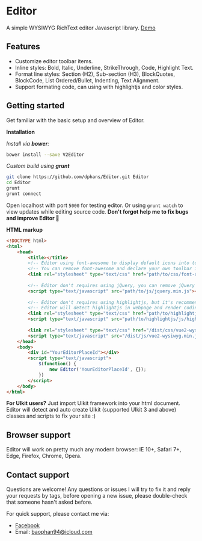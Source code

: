 # Editor
A simple WYSIWYG RichText editor Javascript library.
[Demo](https://dphans.github.io/Editor/demo/)


## Features
- Customize editor toolbar items.
- Inline styles: Bold, Italic, Underline, StrikeThrough, Code, Highlight Text.
- Format line styles: Section (H2), Sub-section (H3), BlockQuotes, BlockCode, List Ordered/Bullet, Indenting, Text Alignment.
- Support formating code, can using with highlightjs and color styles.


## Getting started
Get familiar with the basic setup and overview of Editor.

**Installation**

*Install via **bower**:*

```bash
bower install --save V2Editor
```

*Custom build using **grunt***
```bash
git clone https://github.com/dphans/Editor.git Editor
cd Editor
grunt
grunt connect
```
Open localhost with port `5000` for testing editor. Or using `grunt watch` to view updates while editing source code. **Don't forgot help me to fix bugs and improve Editor 🤗**

**HTML markup**
```html
<!DOCTYPE html>
<html>
    <head>
        <title></title>
        <!-- Editor using font-awesome to display default icons into toolbar items -->
        <!-- You can remove font-awesome and declare your own toolbar items with other icons style if needed -->
        <link rel="stylesheet" type="text/css" href="path/to/css/font-awesome.min.css">
        
        <!-- Editor don't requires using jQuery, you can remove jQuery if needed -->
        <script type="text/javascript" src="path/to/js/jquery.min.js"></script>
        
        <!-- Editor don't requires using highlightjs, but it's recommended -->
        <!-- Editor will detect highlightjs in webpage and render coding syntax style inside code-block automatically -->
        <link rel="stylesheet" type="text/css" href="path/to/highlightjs/css/styles/xcode.min.css">
        <script type="text/javascript" src="path/to/highlightjs/js/highlight.min.js"></script>
        
        <link rel="stylesheet" type="text/css" href="/dist/css/vue2-wysiwyg.min.css">
        <script type="text/javascript" src="/dist/js/vue2-wysiwyg.min.js"></script>
    </head>
    <body>
        <div id="YourEditorPlaceId"></div>
        <script type="text/javascript">
            $(function() {
                new Editor('YourEditorPlaceId', {});
            })
        </script>
    </body>
</html>
```

**For UIkit users?**
Just import UIkit framework into your html document. Editor will detect and auto create UIkit (supported UIkit 3 and above) classes and scripts to fix your site :)


## Browser support
Editor will work on pretty much any modern browser: IE 10+, Safari 7+, Edge, Firefox, Chrome, Opera.

## Contact support
Questions are welcome! Any questions or issues I will try to fix it and reply your requests by tags, before opening a new issue, please double-check that someone hasn't asked before.

For quick support, please contact me via:
- [Facebook](http://facebook.com/dinophanhk)
- Email: baophan94@icloud.com

